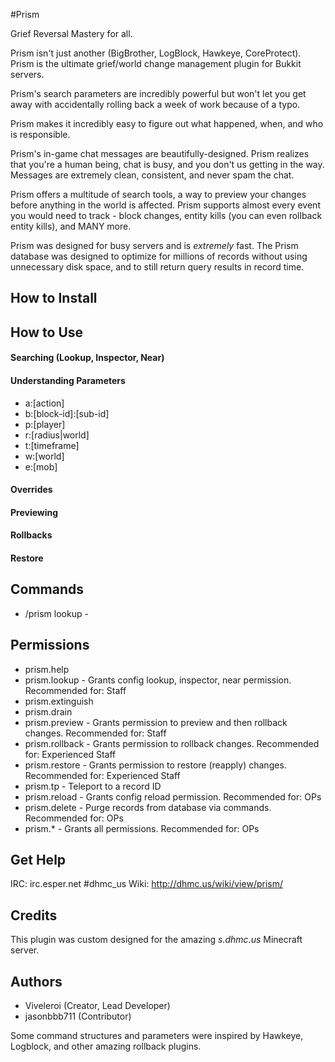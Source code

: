 #Prism

Grief Reversal Mastery for all.

Prism isn't just another (BigBrother, LogBlock, Hawkeye, CoreProtect). Prism is the ultimate grief/world change management plugin for Bukkit servers.

Prism's search parameters are incredibly powerful but won't let you get away with accidentally rolling back a week of work because of a typo.

Prism makes it incredibly easy to figure out what happened, when, and who is responsible.

Prism's in-game chat messages are beautifully-designed. Prism realizes that you're a human being, chat is busy, and you don't us getting in the way. Messages are extremely clean, consistent, and never spam the chat.

Prism offers a multitude of search tools, a way to preview your changes before anything in the world is affected. Prism supports almost every event you would need to track - block changes, entity kills (you can even rollback entity kills), and MANY more.

Prism was designed for busy servers and is *extremely* fast. The Prism database was designed to optimize for millions of records without using unnecessary disk space, and to still return query results in record time.



## How to Install
	

## How to Use


#### Searching (Lookup, Inspector, Near)

#### Understanding Parameters

- a:[action]
- b:[block-id]:[sub-id]
- p:[player]
- r:[radius|world]
- t:[timeframe]
- w:[world]
- e:[mob]

#### Overrides

#### Previewing

#### Rollbacks

#### Restore




## Commands

- /prism lookup - 

## Permissions

- prism.help
- prism.lookup - Grants config lookup, inspector, near permission. Recommended for: Staff
- prism.extinguish
- prism.drain
- prism.preview - Grants permission to preview and then rollback changes. Recommended for: Staff
- prism.rollback - Grants permission to rollback changes. Recommended for: Experienced Staff
- prism.restore - Grants permission to restore (reapply) changes. Recommended for: Experienced Staff       
- prism.tp - Teleport to a record ID
- prism.reload - Grants config reload permission. Recommended for: OPs
- prism.delete - Purge records from database via commands. Recommended for: OPs
- prism.* - Grants all permissions. Recommended for: OPs
          
## Get Help

IRC: irc.esper.net #dhmc_us
Wiki: http://dhmc.us/wiki/view/prism/          
           
## Credits

This plugin was custom designed for the amazing *s.dhmc.us* Minecraft server.


## Authors

- Viveleroi (Creator, Lead Developer)
- jasonbbb711 (Contributor)

Some command structures and parameters were inspired by Hawkeye, Logblock, and other amazing rollback plugins.